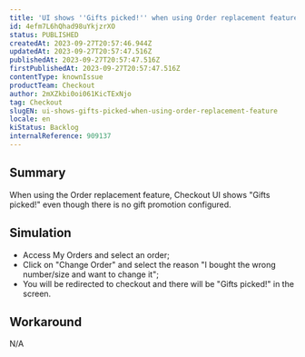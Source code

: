 ```yaml
---
title: 'UI shows ''Gifts picked!'' when using Order replacement feature'
id: 4efm7L6hQhad98uYkjzrXO
status: PUBLISHED
createdAt: 2023-09-27T20:57:46.944Z
updatedAt: 2023-09-27T20:57:47.516Z
publishedAt: 2023-09-27T20:57:47.516Z
firstPublishedAt: 2023-09-27T20:57:47.516Z
contentType: knownIssue
productTeam: Checkout
author: 2mXZkbi0oi061KicTExNjo
tag: Checkout
slugEN: ui-shows-gifts-picked-when-using-order-replacement-feature
locale: en
kiStatus: Backlog
internalReference: 909137
---
```


## Summary


When using the Order replacement feature, Checkout UI shows "Gifts picked!" even though there is no gift promotion configured.


##

## Simulation



- Access My Orders and select an order;
- Click on "Change Order" and select the reason "I bought the wrong number/size and want to change it";
- You will be redirected to checkout and there will be "Gifts picked!" in the screen.


##

## Workaround


N/A




